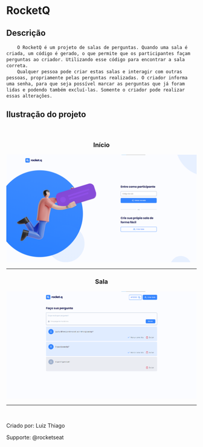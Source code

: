 # RocketQ

## Descrição
        O RocketQ é um projeto de salas de perguntas. Quando uma sala é criada, um código é gerado, o que permite que os participantes façam perguntas ao criador. Utilizando esse código para encontrar a sala correta.
        Qualquer pessoa pode criar estas salas e interagir com outras pessoas, propriamente pelas perguntas realizadas. O criador informa uma senha, para que seja possível marcar as perguntas que já foram lidas e podendo também excluí-las. Somente o criador pode realizar essas alterações.
        
## Ilustração do projeto
<br>
<div align="center">
    <h3>Início</h3>
    <img src="./public/images/rocketq-home.png" width="600">
</div>

<hr>

<div align="center">
    <h3>Sala</h3>
    <img src="./public/images/rocketq-room.png" width="600">
</div>

<hr>
<br>

<p>Criado por: Luiz Thiago</p>
<p>Supporte: @rocketseat</p>